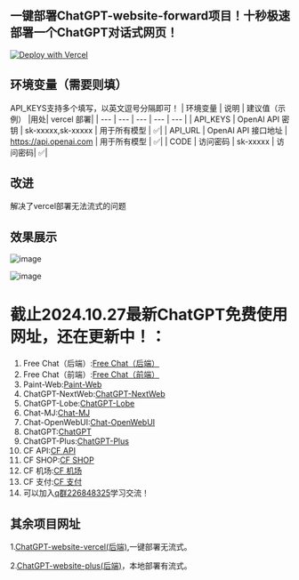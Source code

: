 ## 一键部署ChatGPT-website-forward项目！十秒极速部署一个ChatGPT对话式网页！
[![Deploy with Vercel](https://vercel.com/button)](https://vercel.com/import/project?template=https://github.com/buwanyuanshen/ChatGPT-website-forward-vercel)
## 环境变量（需要则填）
API_KEYS支持多个填写，以英文逗号分隔即可！
| 环境变量 | 说明 | 建议值（示例） |用处| vercel 部署|
| --- | --- | --- | --- | --- |
| API_KEYS | OpenAI API 密钥 |  sk-xxxxx,sk-xxxxx | 用于所有模型 |  ✅|
| API_URL | OpenAI API 接口地址 | https://api.openai.com | 用于所有模型 |  ✅|
| CODE | 访问密码 |  sk-xxxxx | 访问密码|  ✅|
## 改进
解决了vercel部署无法流式的问题
## 效果展示
![image](https://img.picgo.net/2024/10/10/IMG_20241010_0032501b5464e2bc7ac651.jpg)

![image](https://img.picgo.net/2024/10/10/IMG_20241010_002718ea818b7b80bc55ce.jpg)

# 截止2024.10.27最新ChatGPT免费使用网址，还在更新中！：
1. Free Chat（后端）:[Free Chat（后端）](https://gpt5.sbs)
2. Free Chat（前端）:[Free Chat（前端）](https://f1.gpt5.sbs) 
3. Paint-Web:[Paint-Web](https://paint.gpt5.sbs) 
4. ChatGPT-NextWeb:[ChatGPT-NextWeb](https://chatpro.icu)
5. ChatGPT-Lobe:[ChatGPT-Lobe](https://lobe.chatpro.icu)
6. Chat-MJ:[Chat-MJ](https://mj.chatpro.icu)
7. Chat-OpenWebUI:[Chat-OpenWebUI](https://open.chatpro.icu) 
8. ChatGPT:[ChatGPT](https://free.chatpro.icu)
9. ChatGPT-Plus:[ChatGPT-Plus](https://gpt.chatpro.icu)
11. CF API:[CF API](https://api.gpt5.sbs)
12. CF SHOP:[CF SHOP](https://shop.chatpro.icu)
13. CF 机场:[CF 机场](https://v2.gpt5.sbs)
14. CF 支付:[CF 支付](https://pay.chatpro.icu)
15. 可以加入[q群226848325](https://qm.qq.com/cgi-bin/qm/qr?_wv=1027&k=1OOigjF5hxHUSQ5GE5U2UOIwswuckYOe&authKey=2pdTkM0NqehD2OuMojvBMnsmCAUcD6oO3ttDzS5CNle8tnre1a9Jp30aJZVUnC2c&noverify=0&group_code=226848325)学习交流！
## 其余项目网址
1.[ChatGPT-website-vercel(后端)](https://github.com/buwanyuanshen/ChatGPT-website-vercel),一键部署无流式。

2.[ChatGPT-website-plus(后端)](https://github.com/buwanyuanshen/ChatGPT-website-plus)，本地部署有流式。
